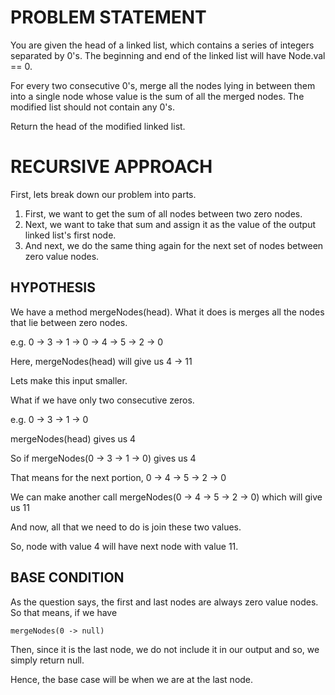 # PROBLEM STATEMENT

You are given the head of a linked list, which contains a series of integers separated by 0's. The beginning and end of the linked list will have Node.val == 0.

For every two consecutive 0's, merge all the nodes lying in between them into a single node whose value is the sum of all the merged nodes. The modified list should not contain any 0's.

Return the head of the modified linked list.

# RECURSIVE APPROACH

First, lets break down our problem into parts.

1. First, we want to get the sum of all nodes between two zero nodes.
2. Next, we want to take that sum and assign it as the value of the output linked list's first node.
3. And next, we do the same thing again for the next set of nodes between zero value nodes.

## HYPOTHESIS

We have a method mergeNodes(head). What it does is merges all the nodes that lie between zero nodes.

e.g.  0 -> 3 -> 1 -> 0 -> 4 -> 5 -> 2 -> 0

Here, mergeNodes(head) will give us 4 -> 11

Lets make this input smaller.

What if we have only two consecutive zeros.

e.g. 0 -> 3 -> 1 -> 0

mergeNodes(head) gives us 4

So if mergeNodes(0 -> 3 -> 1 -> 0) gives us 4

That means for the next portion, 0 -> 4 -> 5 -> 2 -> 0

We can make another call mergeNodes(0 -> 4 -> 5 -> 2 -> 0) which will give us 11

And now, all that we need to do is join these two values.

So, node with value 4 will have next node with value 11.

## BASE CONDITION

As the question says, the first and last nodes are always zero value nodes. So that means, if we have

    mergeNodes(0 -> null)

Then, since it is the last node, we do not include it in our output and so, we simply return null.

Hence, the base case will be when we are at the last node.

